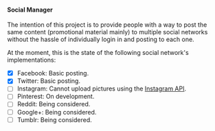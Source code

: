 #### Social Manager

The intention of this project is to provide people with a way to post the same content (promotional material mainly) to multiple social networks without the hassle of individually login in and posting to each one.

At the moment, this is the state of the following social network's implementations:

- [X] Facebook: Basic posting.
- [X] Twitter: Basic posting.
- [ ] Instagram: Cannot upload pictures using the [Instagram API](https://www.instagram.com/developer/).
- [ ] Pinterest: On development.
- [ ] Reddit: Being considered.
- [ ] Google+: Being considered.
- [ ] Tumblr: Being considered.
